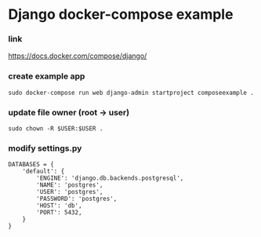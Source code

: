 # Django docker-compose example

### link

https://docs.docker.com/compose/django/

### create example app

`sudo docker-compose run web django-admin startproject composeexample .`

### update file owner (root -> user)

`sudo chown -R $USER:$USER .`

### modify settings.py

```
DATABASES = {
    'default': {
        'ENGINE': 'django.db.backends.postgresql',
        'NAME': 'postgres',
        'USER': 'postgres',
        'PASSWORD': 'postgres',
        'HOST': 'db',
        'PORT': 5432,
    }
}
```
